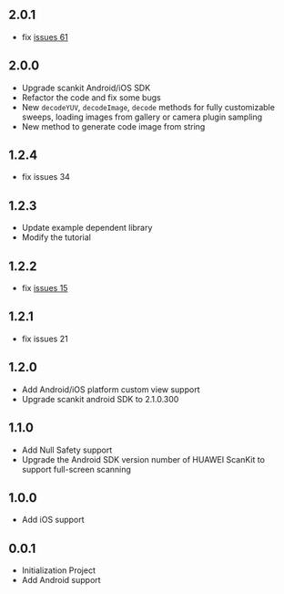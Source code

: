 ## 2.0.1
* fix [issues 61](https://github.com/arcticfox1919/flutter-scankit/issues/61)

## 2.0.0

* Upgrade scankit Android/iOS SDK
* Refactor the code and fix some bugs
* New `decodeYUV`, `decodeImage`, `decode` methods for fully customizable sweeps, loading images from gallery or camera plugin sampling
* New method to generate code image from string

## 1.2.4
- fix issues 34

## 1.2.3
- Update example dependent library
- Modify the tutorial

## 1.2.2
- fix [issues 15](https://github.com/arcticfox1919/flutter-scankit/issues/15)

## 1.2.1
- fix issues 21

## 1.2.0
* Add Android/iOS platform custom view support
* Upgrade scankit android SDK to 2.1.0.300


## 1.1.0
* Add Null Safety support
* Upgrade the Android SDK version number of HUAWEI ScanKit to support full-screen scanning


## 1.0.0
* Add iOS support

## 0.0.1

* Initialization Project
* Add Android support


